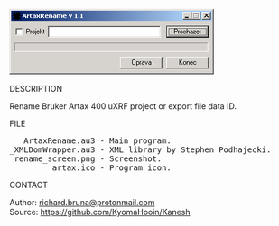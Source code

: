 ![Artax](https://github.com/KyomaHooin/Kanesh/raw/master/artax/ArtaxRename/rename_screen.png "screenshot")

DESCRIPTION

Rename Bruker Artax 400 uXRF project or export file data ID.

FILE

<pre>
   ArtaxRename.au3 - Main program.
_XMLDomWrapper.au3 - XML library by Stephen Podhajecki.
 rename_screen.png - Screenshot.
         artax.ico - Program icon. 
</pre>

CONTACT

Author: richard.bruna@protonmail.com<br>
Source: https://github.com/KyomaHooin/Kanesh


